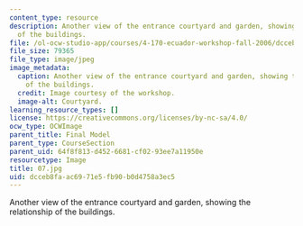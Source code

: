 ```yaml
---
content_type: resource
description: Another view of the entrance courtyard and garden, showing the relationship
  of the buildings.
file: /ol-ocw-studio-app/courses/4-170-ecuador-workshop-fall-2006/dcceb8faac6971e5fb90b0d4758a3ec5_07.jpg
file_size: 79365
file_type: image/jpeg
image_metadata:
  caption: Another view of the entrance courtyard and garden, showing the relationship
    of the buildings.
  credit: Image courtesy of the workshop.
  image-alt: Courtyard.
learning_resource_types: []
license: https://creativecommons.org/licenses/by-nc-sa/4.0/
ocw_type: OCWImage
parent_title: Final Model
parent_type: CourseSection
parent_uid: 64f8f813-d452-6681-cf02-93ee7a11950e
resourcetype: Image
title: 07.jpg
uid: dcceb8fa-ac69-71e5-fb90-b0d4758a3ec5
---
```

Another view of the entrance courtyard and garden, showing the relationship of the buildings.